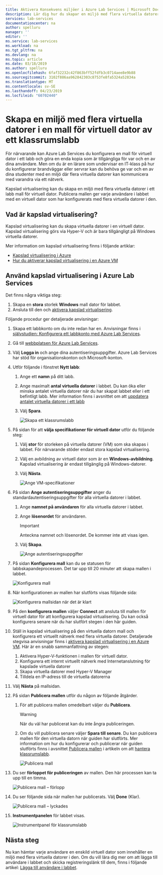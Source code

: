 ```yaml
---
title: Aktivera Konsekvens miljöer i Azure Lab Services | Microsoft Docs
description: Lär dig hur du skapar en miljö med flera virtuella datorer i en mall för virtuell dator i ett klassrumslabb för Azure Lab Services.
services: lab-services
documentationcenter: na
author: spelluru
manager: ''
editor: ''
ms.service: lab-services
ms.workload: na
ms.tgt_pltfrm: na
ms.devlang: na
ms.topic: article
ms.date: 03/18/2019
ms.author: spelluru
ms.openlocfilehash: 6faf32232c42f863bff52fdfb3c0714aee8e9b88
ms.sourcegitcommit: 3102f886aa962842303c8753fe8fa5324a52834a
ms.translationtype: MT
ms.contentlocale: sv-SE
ms.lasthandoff: 04/23/2019
ms.locfileid: "60702440"
---
```

# <a name="create-an-environment-with-multiple-vms-inside-a-template-vm-of-a-classroom-lab"></a>Skapa en miljö med flera virtuella datorer i en mall för virtuell dator av ett klassrumslabb
För närvarande kan Azure Lab Services du konfigurera en mall för virtuell dator i ett labb och göra en enda kopia som är tillgängliga för var och en av dina användare. Men om du är en lärare som undervisar en IT-klass på hur du konfigurerar brandväggar eller servrar kan du behöva ge var och en av dina studenter med en miljö där flera virtuella datorer kan kommunicera med varandra via ett nätverk.

Kapslad virtualisering kan du skapa en miljö med flera virtuella datorer i ett labb mall för virtuell dator. Publicera mallen ger varje användare i labbet med en virtuell dator som har konfigurerats med flera virtuella datorer i den.

## <a name="what-is-nested-virtualization"></a>Vad är kapslad virtualisering?
Kapslad virtualisering kan du skapa virtuella datorer i en virtuell dator. Kapslad virtualisering görs via Hyper-V och är bara tillgängligt på Windows virtuella datorer.

Mer information om kapslad virtualisering finns i följande artiklar:

- [Kapslad virtualisering i Azure](https://azure.microsoft.com/blog/nested-virtualization-in-azure/)
- [Hur du aktiverar kapslad virtualisering i en Azure VM](../../virtual-machines/windows/nested-virtualization.md)

## <a name="use-nested-virtualization-in-azure-lab-services"></a>Använd kapslad virtualisering i Azure Lab Services
Det finns några viktiga steg:

1. Skapa en **stora** storlek **Windows** mall dator för labbet. 
2. Ansluta till den och [aktivera kapslad virtualisering](../../virtual-machines/windows/nested-virtualization.md).


Följande procedur ger detaljerade anvisningar: 

1. Skapa ett labbkonto om du inte redan har en. Anvisningar finns i [självstudien: Konfigurera ett labbkonto med Azure Lab Services](tutorial-setup-lab-account.md).
2. Gå till [webbplatsen för Azure Lab Services](https://labs.azure.com). 
3. Välj **Logga in** och ange dina autentiseringsuppgifter. Azure Lab Services har stöd för organisationskonton och Microsoft-konton. 
4. Utför följande i fönstret **Nytt labb**: 
    1. Ange ett **namn** på ditt labb. 
    2. Ange maximalt **antal virtuella datorer** i labbet. Du kan öka eller minska antalet virtuella datorer när du har skapat labbet eller i ett befintligt labb. Mer information finns i avsnittet om att [uppdatera antalet virtuella datorer i ett labb](how-to-configure-student-usage.md#update-number-of-virtual-machines-in-lab)
    6. Välj **Spara**.

        ![Skapa ett klassrumslabb](../media/tutorial-setup-classroom-lab/new-lab-window.png)
4. På sidan för att **välja specifikationer för virtuell dator** utför du följande steg:
    1. Välj **stor** för storleken på virtuella datorer (VM) som ska skapas i labbet. För närvarande stöder endast stora kapslad virtualisering.
    2. Välj en avbildning av virtuell dator som är en **Windows-avbildning**. Kapslad virtualisering är endast tillgänglig på Windows-datorer. 
    3. Välj **Nästa**.

        ![Ange VM-specifikationer](../media/how-to-enable-multi-vm-environment/large-windows-vm.png)    
5. På sidan **Ange autentiseringsuppgifter** anger du standardautentiseringsuppgifter för alla virtuella datorer i labbet. 
    1. Ange **namnet på användaren** för alla virtuella datorer i labbet.
    2. Ange **lösenordet** för användaren. 

        > [!IMPORTANT]
        > Anteckna namnet och lösenordet. De kommer inte att visas igen.
    3. Välj **Skapa**. 

        ![Ange autentiseringsuppgifter](../media/tutorial-setup-classroom-lab/set-credentials.png)
6. På sidan **Konfigurera mall** kan du se statusen för labbskapandeprocessen. Det tar upp till 20 minuter att skapa mallen i labbet. 

    ![Konfigurera mall](../media/tutorial-setup-classroom-lab/configure-template.png)
7. När konfigurationen av mallen har slutförts visas följande sida: 

    ![Konfigurera mallsidan när det är klart](../media/tutorial-setup-classroom-lab/configure-template-after-complete.png)
8. På den **konfigurera mallen** väljer **Connect** att ansluta till mallen för virtuell dator för att konfigurera kapslad virtualisering. Du kan också konfigurera senare när du har slutfört stegen i den här guiden. 
9. Ställ in kapslad virtualisering på den virtuella datorn mall och konfigurera ett virtuellt nätverk med flera virtuella datorer. Detaljerade stegvisa anvisningar finns i [aktivera kapslad virtualisering i en Azure VM](../../virtual-machines/windows/nested-virtualization.md). Här är en snabb sammanfattning av stegen: 
    1. Aktivera Hyper-V-funktionen i mallen för virtuell dator.
    2. Konfigurera ett internt virtuellt nätverk med Internetanslutning för kapslade virtuella datorer
    3. Skapa virtuella datorer med Hyper-V Manager
    4. Tilldela en IP-adress till de virtuella datorerna
10. Välj **Nästa** på mallsidan. 
11. På sidan **Publicera mallen** utför du någon av följande åtgärder. 
    1. För att publicera mallen omedelbart väljer du **Publicera**.  

        > [!WARNING]
        > När du väl har publicerat kan du inte ångra publiceringen. 
    2. Om du vill publicera senare väljer **Spara till senare**. Du kan publicera mallen för den virtuella datorn när guiden har slutförts. Mer information om hur du konfigurerar och publicerar när guiden slutförts finns i avsnittet [Publicera mallen](how-to-create-manage-template.md#publish-the-template-vm) i artikeln om att [hantera klassrumslabb](how-to-manage-classroom-labs.md).

        ![Publicera mall](../media/how-to-enable-multi-vm-environment/publish-template-page.png)
11. Du ser **förloppet för publiceringen**  av mallen. Den här processen kan ta upp till en timma. 

    ![Publicera mall – förlopp](../media/tutorial-setup-classroom-lab/publish-template-progress.png)
12. Du ser följande sida när mallen har publicerats. Välj **Done** (Klar).

    ![Publicera mall – lyckades](../media/tutorial-setup-classroom-lab/publish-success.png)
1. **Instrumentpanelen** för labbet visas. 
    
    ![Instrumentpanel för klassrumslabb](../media/how-to-enable-multi-vm-environment/dashboard.png)


## <a name="next-steps"></a>Nästa steg

Nu kan hämtar varje användare en enskild virtuell dator som innehåller en miljö med flera virtuella datorer i den. Om du vill lära dig mer om att lägga till användare i labbet och skicka registreringslänk till dem, finns i följande artikel: [Lägga till användare i labbet](tutorial-setup-classroom-lab.md#add-users-to-the-lab).